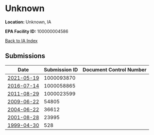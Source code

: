 # Unknown

**Location:** Unknown, IA

**EPA Facility ID:** 100000004586

[Back to IA Index](../../index.md)

## Submissions

| Date | Submission ID | Document Control Number |
|------|--------------|-------------------------|
| [2021-05-19](submissions/1000093870.md) | 1000093870 |  |
| [2016-07-14](submissions/1000058865.md) | 1000058865 |  |
| [2011-08-29](submissions/1000023599.md) | 1000023599 |  |
| [2009-06-22](submissions/54805.md) | 54805 |  |
| [2004-06-22](submissions/36612.md) | 36612 |  |
| [2001-08-28](submissions/23995.md) | 23995 |  |
| [1999-04-30](submissions/528.md) | 528 |  |
